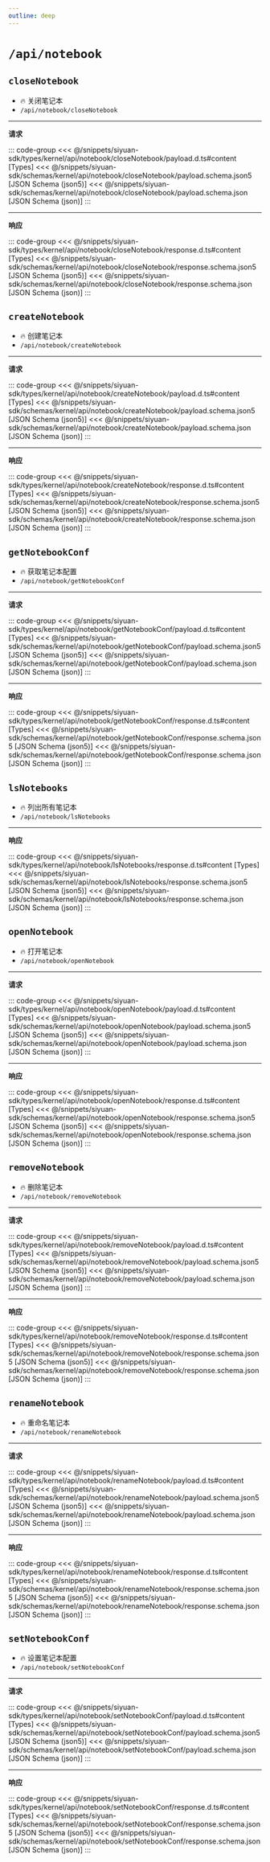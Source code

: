 ```yaml
---
outline: deep
---
```


# `/api/notebook`

## `closeNotebook`

- 🔥 关闭笔记本
- `/api/notebook/closeNotebook`

---

**请求**

::: code-group
<<< @/snippets/siyuan-sdk/types/kernel/api/notebook/closeNotebook/payload.d.ts#content [Types]
<<< @/snippets/siyuan-sdk/schemas/kernel/api/notebook/closeNotebook/payload.schema.json5 [JSON Schema (json5)]
<<< @/snippets/siyuan-sdk/schemas/kernel/api/notebook/closeNotebook/payload.schema.json [JSON Schema (json)]
:::

---

**响应**

::: code-group
<<< @/snippets/siyuan-sdk/types/kernel/api/notebook/closeNotebook/response.d.ts#content [Types]
<<< @/snippets/siyuan-sdk/schemas/kernel/api/notebook/closeNotebook/response.schema.json5 [JSON Schema (json5)]
<<< @/snippets/siyuan-sdk/schemas/kernel/api/notebook/closeNotebook/response.schema.json [JSON Schema (json)]
:::

## `createNotebook`

- 🔥 创建笔记本
- `/api/notebook/createNotebook`

---

**请求**

::: code-group
<<< @/snippets/siyuan-sdk/types/kernel/api/notebook/createNotebook/payload.d.ts#content [Types]
<<< @/snippets/siyuan-sdk/schemas/kernel/api/notebook/createNotebook/payload.schema.json5 [JSON Schema (json5)]
<<< @/snippets/siyuan-sdk/schemas/kernel/api/notebook/createNotebook/payload.schema.json [JSON Schema (json)]
:::

---

**响应**

::: code-group
<<< @/snippets/siyuan-sdk/types/kernel/api/notebook/createNotebook/response.d.ts#content [Types]
<<< @/snippets/siyuan-sdk/schemas/kernel/api/notebook/createNotebook/response.schema.json5 [JSON Schema (json5)]
<<< @/snippets/siyuan-sdk/schemas/kernel/api/notebook/createNotebook/response.schema.json [JSON Schema (json)]
:::

## `getNotebookConf`

- 🔥 获取笔记本配置
- `/api/notebook/getNotebookConf`

---

**请求**

::: code-group
<<< @/snippets/siyuan-sdk/types/kernel/api/notebook/getNotebookConf/payload.d.ts#content [Types]
<<< @/snippets/siyuan-sdk/schemas/kernel/api/notebook/getNotebookConf/payload.schema.json5 [JSON Schema (json5)]
<<< @/snippets/siyuan-sdk/schemas/kernel/api/notebook/getNotebookConf/payload.schema.json [JSON Schema (json)]
:::

---

**响应**

::: code-group
<<< @/snippets/siyuan-sdk/types/kernel/api/notebook/getNotebookConf/response.d.ts#content [Types]
<<< @/snippets/siyuan-sdk/schemas/kernel/api/notebook/getNotebookConf/response.schema.json5 [JSON Schema (json5)]
<<< @/snippets/siyuan-sdk/schemas/kernel/api/notebook/getNotebookConf/response.schema.json [JSON Schema (json)]
:::

## `lsNotebooks`

- 🔥 列出所有笔记本
- `/api/notebook/lsNotebooks`

---

**响应**

::: code-group
<<< @/snippets/siyuan-sdk/types/kernel/api/notebook/lsNotebooks/response.d.ts#content [Types]
<<< @/snippets/siyuan-sdk/schemas/kernel/api/notebook/lsNotebooks/response.schema.json5 [JSON Schema (json5)]
<<< @/snippets/siyuan-sdk/schemas/kernel/api/notebook/lsNotebooks/response.schema.json [JSON Schema (json)]
:::

## `openNotebook`

- 🔥 打开笔记本
- `/api/notebook/openNotebook`

---

**请求**

::: code-group
<<< @/snippets/siyuan-sdk/types/kernel/api/notebook/openNotebook/payload.d.ts#content [Types]
<<< @/snippets/siyuan-sdk/schemas/kernel/api/notebook/openNotebook/payload.schema.json5 [JSON Schema (json5)]
<<< @/snippets/siyuan-sdk/schemas/kernel/api/notebook/openNotebook/payload.schema.json [JSON Schema (json)]
:::

---

**响应**

::: code-group
<<< @/snippets/siyuan-sdk/types/kernel/api/notebook/openNotebook/response.d.ts#content [Types]
<<< @/snippets/siyuan-sdk/schemas/kernel/api/notebook/openNotebook/response.schema.json5 [JSON Schema (json5)]
<<< @/snippets/siyuan-sdk/schemas/kernel/api/notebook/openNotebook/response.schema.json [JSON Schema (json)]
:::

## `removeNotebook`

- 🔥 删除笔记本
- `/api/notebook/removeNotebook`

---

**请求**

::: code-group
<<< @/snippets/siyuan-sdk/types/kernel/api/notebook/removeNotebook/payload.d.ts#content [Types]
<<< @/snippets/siyuan-sdk/schemas/kernel/api/notebook/removeNotebook/payload.schema.json5 [JSON Schema (json5)]
<<< @/snippets/siyuan-sdk/schemas/kernel/api/notebook/removeNotebook/payload.schema.json [JSON Schema (json)]
:::

---

**响应**

::: code-group
<<< @/snippets/siyuan-sdk/types/kernel/api/notebook/removeNotebook/response.d.ts#content [Types]
<<< @/snippets/siyuan-sdk/schemas/kernel/api/notebook/removeNotebook/response.schema.json5 [JSON Schema (json5)]
<<< @/snippets/siyuan-sdk/schemas/kernel/api/notebook/removeNotebook/response.schema.json [JSON Schema (json)]
:::

## `renameNotebook`

- 🔥 重命名笔记本
- `/api/notebook/renameNotebook`

---

**请求**

::: code-group
<<< @/snippets/siyuan-sdk/types/kernel/api/notebook/renameNotebook/payload.d.ts#content [Types]
<<< @/snippets/siyuan-sdk/schemas/kernel/api/notebook/renameNotebook/payload.schema.json5 [JSON Schema (json5)]
<<< @/snippets/siyuan-sdk/schemas/kernel/api/notebook/renameNotebook/payload.schema.json [JSON Schema (json)]
:::

---

**响应**

::: code-group
<<< @/snippets/siyuan-sdk/types/kernel/api/notebook/renameNotebook/response.d.ts#content [Types]
<<< @/snippets/siyuan-sdk/schemas/kernel/api/notebook/renameNotebook/response.schema.json5 [JSON Schema (json5)]
<<< @/snippets/siyuan-sdk/schemas/kernel/api/notebook/renameNotebook/response.schema.json [JSON Schema (json)]
:::

## `setNotebookConf`

- 🔥 设置笔记本配置
- `/api/notebook/setNotebookConf`

---

**请求**

::: code-group
<<< @/snippets/siyuan-sdk/types/kernel/api/notebook/setNotebookConf/payload.d.ts#content [Types]
<<< @/snippets/siyuan-sdk/schemas/kernel/api/notebook/setNotebookConf/payload.schema.json5 [JSON Schema (json5)]
<<< @/snippets/siyuan-sdk/schemas/kernel/api/notebook/setNotebookConf/payload.schema.json [JSON Schema (json)]
:::

---

**响应**

::: code-group
<<< @/snippets/siyuan-sdk/types/kernel/api/notebook/setNotebookConf/response.d.ts#content [Types]
<<< @/snippets/siyuan-sdk/schemas/kernel/api/notebook/setNotebookConf/response.schema.json5 [JSON Schema (json5)]
<<< @/snippets/siyuan-sdk/schemas/kernel/api/notebook/setNotebookConf/response.schema.json [JSON Schema (json)]
:::
